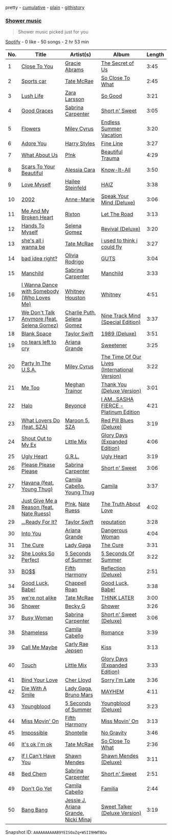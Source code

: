 pretty - [cumulative](/playlists/cumulative/37i9dQZF1EIfczicEIIA31.md) - [plain](/playlists/plain/37i9dQZF1EIfczicEIIA31) - [githistory](https://github.githistory.xyz/mdn522/spotify-playlist-archive/blob/main/playlists/plain/37i9dQZF1EIfczicEIIA31)

### [Shower music](https://open.spotify.com/playlist/37i9dQZF1EIfczicEIIA31)

> Shower music picked just for you

[Spotify](https://open.spotify.com/user/spotify) - 0 like - 50 songs - 2 hr 53 min

| No. | Title | Artist(s) | Album | Length |
|---|---|---|---|---|
| 1 | [Close To You](https://open.spotify.com/track/5wbg8kepMFoMzHOEuxiI0q) | [Gracie Abrams](https://open.spotify.com/artist/4tuJ0bMpJh08umKkEXKUI5) | [The Secret of Us](https://open.spotify.com/album/4XXTsu7r9865VvXdvF2iQP) | 3:45 |
| 2 | [Sports car](https://open.spotify.com/track/5UJbgR4XF4y1DvbkxEqe8S) | [Tate McRae](https://open.spotify.com/artist/45dkTj5sMRSjrmBSBeiHym) | [So Close To What](https://open.spotify.com/album/07V9HO6Djetw5j5lXPylLd) | 2:45 |
| 3 | [Lush Life](https://open.spotify.com/track/1rIKgCH4H52lrvDcz50hS8) | [Zara Larsson](https://open.spotify.com/artist/1Xylc3o4UrD53lo9CvFvVg) | [So Good](https://open.spotify.com/album/5YLRVHDVRw3QqWbeTGpC5B) | 3:21 |
| 4 | [Good Graces](https://open.spotify.com/track/102YUQbYmwdBXS7jwamI90) | [Sabrina Carpenter](https://open.spotify.com/artist/74KM79TiuVKeVCqs8QtB0B) | [Short n' Sweet](https://open.spotify.com/album/3iPSVi54hsacKKl1xIR2eH) | 3:05 |
| 5 | [Flowers](https://open.spotify.com/track/7DSAEUvxU8FajXtRloy8M0) | [Miley Cyrus](https://open.spotify.com/artist/5YGY8feqx7naU7z4HrwZM6) | [Endless Summer Vacation](https://open.spotify.com/album/5DvJgsMLbaR1HmAI6VhfcQ) | 3:20 |
| 6 | [Adore You](https://open.spotify.com/track/3jjujdWJ72nww5eGnfs2E7) | [Harry Styles](https://open.spotify.com/artist/6KImCVD70vtIoJWnq6nGn3) | [Fine Line](https://open.spotify.com/album/7xV2TzoaVc0ycW7fwBwAml) | 3:27 |
| 7 | [What About Us](https://open.spotify.com/track/0Qh38w01QRXK6KHIv0e3hb) | [P!nk](https://open.spotify.com/artist/1KCSPY1glIKqW2TotWuXOR) | [Beautiful Trauma](https://open.spotify.com/album/7hwhuEQT4Fp5bzwLlYZtiz) | 4:29 |
| 8 | [Scars To Your Beautiful](https://open.spotify.com/track/0wI7QkCcs8FUQE1OkXUIqd) | [Alessia Cara](https://open.spotify.com/artist/2wUjUUtkb5lvLKcGKsKqsR) | [Know\-It\-All](https://open.spotify.com/album/7HnbhIDKXIBhMR4EPGuMgu) | 3:50 |
| 9 | [Love Myself](https://open.spotify.com/track/36phXHOKx8rO7CMp2vNX4x) | [Hailee Steinfeld](https://open.spotify.com/artist/5p7f24Rk5HkUZsaS3BLG5F) | [HAIZ](https://open.spotify.com/album/1ABRc0UFHY3x6rKQeFBTQ0) | 3:38 |
| 10 | [2002](https://open.spotify.com/track/2BgEsaKNfHUdlh97KmvFyo) | [Anne\-Marie](https://open.spotify.com/artist/1zNqDE7qDGCsyzJwohVaoX) | [Speak Your Mind \(Deluxe\)](https://open.spotify.com/album/7lPoGKpCGgdKFAxpudhAH5) | 3:06 |
| 11 | [Me And My Broken Heart](https://open.spotify.com/track/1oew3nFNY3vMacJAsvry0S) | [Rixton](https://open.spotify.com/artist/0kkxsdcaWmWU2yWAqclDh4) | [Let The Road](https://open.spotify.com/album/02ae5i5UAoFrt2peVox9Xd) | 3:13 |
| 12 | [Hands To Myself](https://open.spotify.com/track/3CJvmtWw2bJsudbAC5uCQk) | [Selena Gomez](https://open.spotify.com/artist/0C8ZW7ezQVs4URX5aX7Kqx) | [Revival \(Deluxe\)](https://open.spotify.com/album/3Kbuu2tHsIbplFUkB7a5oE) | 3:20 |
| 13 | [she's all i wanna be](https://open.spotify.com/track/7l9IqDtVWJurTvkQHq1BGh) | [Tate McRae](https://open.spotify.com/artist/45dkTj5sMRSjrmBSBeiHym) | [i used to think i could fly](https://open.spotify.com/album/5fhTetHew6Eph6HfQ9O5gJ) | 3:27 |
| 14 | [bad idea right?](https://open.spotify.com/track/3IX0yuEVvDbnqUwMBB3ouC) | [Olivia Rodrigo](https://open.spotify.com/artist/1McMsnEElThX1knmY4oliG) | [GUTS](https://open.spotify.com/album/1xJHno7SmdVtZAtXbdbDZp) | 3:04 |
| 15 | [Manchild](https://open.spotify.com/track/42UBPzRMh5yyz0EDPr6fr1) | [Sabrina Carpenter](https://open.spotify.com/artist/74KM79TiuVKeVCqs8QtB0B) | [Manchild](https://open.spotify.com/album/3wRHV5fOeUcM5hvYzWZsic) | 3:33 |
| 16 | [I Wanna Dance with Somebody \(Who Loves Me\)](https://open.spotify.com/track/2tUBqZG2AbRi7Q0BIrVrEj) | [Whitney Houston](https://open.spotify.com/artist/6XpaIBNiVzIetEPCWDvAFP) | [Whitney](https://open.spotify.com/album/5Vdzprr5cOqXQo44eHeV7t) | 4:51 |
| 17 | [We Don't Talk Anymore \(feat\. Selena Gomez\)](https://open.spotify.com/track/54PbBpquVfhfrwRwvjSXbI) | [Charlie Puth](https://open.spotify.com/artist/6VuMaDnrHyPL1p4EHjYLi7), [Selena Gomez](https://open.spotify.com/artist/0C8ZW7ezQVs4URX5aX7Kqx) | [Nine Track Mind \(Special Edition\)](https://open.spotify.com/album/5J4SS8wTmXdyIEVYjmHzpZ) | 3:37 |
| 18 | [Blank Space](https://open.spotify.com/track/1u8c2t2Cy7UBoG4ArRcF5g) | [Taylor Swift](https://open.spotify.com/artist/06HL4z0CvFAxyc27GXpf02) | [1989 \(Deluxe\)](https://open.spotify.com/album/1yGbNOtRIgdIiGHOEBaZWf) | 3:51 |
| 19 | [no tears left to cry](https://open.spotify.com/track/2qT1uLXPVPzGgFOx4jtEuo) | [Ariana Grande](https://open.spotify.com/artist/66CXWjxzNUsdJxJ2JdwvnR) | [Sweetener](https://open.spotify.com/album/3tx8gQqWbGwqIGZHqDNrGe) | 3:25 |
| 20 | [Party In The U.S.A.](https://open.spotify.com/track/3E7dfMvvCLUddWissuqMwr) | [Miley Cyrus](https://open.spotify.com/artist/5YGY8feqx7naU7z4HrwZM6) | [The Time Of Our Lives \(International Version\)](https://open.spotify.com/album/0IuHVgAvbNDJnJepuSZ8Oz) | 3:22 |
| 21 | [Me Too](https://open.spotify.com/track/3KwwE4sgCzMaKWq6QBebmX) | [Meghan Trainor](https://open.spotify.com/artist/6JL8zeS1NmiOftqZTRgdTz) | [Thank You \(Deluxe Version\)](https://open.spotify.com/album/08eweM0IZoZPCCxODbrMoL) | 3:01 |
| 22 | [Halo](https://open.spotify.com/track/2CvOqDpQIMw69cCzWqr5yr) | [Beyoncé](https://open.spotify.com/artist/6vWDO969PvNqNYHIOW5v0m) | [I AM...SASHA FIERCE \- Platinum Edition](https://open.spotify.com/album/3ROfBX6lJLnCmaw1NrP5K9) | 4:21 |
| 23 | [What Lovers Do \(feat\. SZA\)](https://open.spotify.com/track/0GxQ1A5L9xnMOytbP6eKBG) | [Maroon 5](https://open.spotify.com/artist/04gDigrS5kc9YWfZHwBETP), [SZA](https://open.spotify.com/artist/7tYKF4w9nC0nq9CsPZTHyP) | [Red Pill Blues \(Deluxe\)](https://open.spotify.com/album/1Li4rADxSxjT2g4xqUcMYh) | 3:19 |
| 24 | [Shout Out to My Ex](https://open.spotify.com/track/0ErK6K0kYr0Ow2RkPMhmMs) | [Little Mix](https://open.spotify.com/artist/3e7awlrlDSwF3iM0WBjGMp) | [Glory Days \(Expanded Edition\)](https://open.spotify.com/album/4w49hcqZt66HZX0MJHfW0m) | 4:06 |
| 25 | [Ugly Heart](https://open.spotify.com/track/1Vv0MPcooEoQzVZYfKMgKW) | [G.R.L.](https://open.spotify.com/artist/3Yl4nkmEa8BSuGWbwhdLDq) | [Ugly Heart](https://open.spotify.com/album/6cvanscbjwTlkleedLkWhC) | 3:19 |
| 26 | [Please Please Please](https://open.spotify.com/track/2tHwzyyOLoWSFqYNjeVMzj) | [Sabrina Carpenter](https://open.spotify.com/artist/74KM79TiuVKeVCqs8QtB0B) | [Short n' Sweet](https://open.spotify.com/album/3iPSVi54hsacKKl1xIR2eH) | 3:06 |
| 27 | [Havana \(feat\. Young Thug\)](https://open.spotify.com/track/1rfofaqEpACxVEHIZBJe6W) | [Camila Cabello](https://open.spotify.com/artist/4nDoRrQiYLoBzwC5BhVJzF), [Young Thug](https://open.spotify.com/artist/50co4Is1HCEo8bhOyUWKpn) | [Camila](https://open.spotify.com/album/2vD3zSQr8hNlg0obNel4TE) | 3:37 |
| 28 | [Just Give Me a Reason \(feat\. Nate Ruess\)](https://open.spotify.com/track/1mKXFLRA179hdOWQBwUk9e) | [P!nk](https://open.spotify.com/artist/1KCSPY1glIKqW2TotWuXOR), [Nate Ruess](https://open.spotify.com/artist/1qUjOF5fzrpoNycD36b2jZ) | [The Truth About Love](https://open.spotify.com/album/2Q9oTK48eb85waX1fFJsvj) | 4:02 |
| 29 | [...Ready For It?](https://open.spotify.com/track/2yLa0QULdQr0qAIvVwN6B5) | [Taylor Swift](https://open.spotify.com/artist/06HL4z0CvFAxyc27GXpf02) | [reputation](https://open.spotify.com/album/6DEjYFkNZh67HP7R9PSZvv) | 3:28 |
| 30 | [Into You](https://open.spotify.com/track/76FZM38RC8XaAjJ77CVTNe) | [Ariana Grande](https://open.spotify.com/artist/66CXWjxzNUsdJxJ2JdwvnR) | [Dangerous Woman](https://open.spotify.com/album/1QRP5lutJodPixU2EWfnD7) | 4:04 |
| 31 | [The Cure](https://open.spotify.com/track/34oB5r0lcN3fYWCs2uA1k5) | [Lady Gaga](https://open.spotify.com/artist/1HY2Jd0NmPuamShAr6KMms) | [The Cure](https://open.spotify.com/album/2yaSZnZhaxsbQ5xhgGbw3g) | 3:31 |
| 32 | [She Looks So Perfect](https://open.spotify.com/track/1CQ2cMfrmFM1YdfmjENKVE) | [5 Seconds of Summer](https://open.spotify.com/artist/5Rl15oVamLq7FbSb0NNBNy) | [5 Seconds Of Summer](https://open.spotify.com/album/6GKIr03B2yvdP0TkWiGJVV) | 3:22 |
| 33 | [BO$$](https://open.spotify.com/track/1COvXs6jaykXC73h9OSBVM) | [Fifth Harmony](https://open.spotify.com/artist/1l8Fu6IkuTP0U5QetQJ5Xt) | [Reflection \(Deluxe\)](https://open.spotify.com/album/0zAsh6hObeNmFgFPrUiFcP) | 2:51 |
| 34 | [Good Luck, Babe!](https://open.spotify.com/track/0WbMK4wrZ1wFSty9F7FCgu) | [Chappell Roan](https://open.spotify.com/artist/7GlBOeep6PqTfFi59PTUUN) | [Good Luck, Babe!](https://open.spotify.com/album/1WAjjRMfZjEXtB0lQrAw6Q) | 3:38 |
| 35 | [we're not alike](https://open.spotify.com/track/0tFRxPQHvAUMTbWYRJUo8R) | [Tate McRae](https://open.spotify.com/artist/45dkTj5sMRSjrmBSBeiHym) | [THINK LATER](https://open.spotify.com/album/0OUOx6rJXtL66AzTnP9KUE) | 3:00 |
| 36 | [Shower](https://open.spotify.com/track/3DmW6y7wTEYHJZlLo1r6XJ) | [Becky G](https://open.spotify.com/artist/4obzFoKoKRHIphyHzJ35G3) | [Shower](https://open.spotify.com/album/4JlzEvVJqpb62Xwc0EmOHr) | 3:26 |
| 37 | [Busy Woman](https://open.spotify.com/track/0b0Dz0Gi86SVdBxYeiQcCP) | [Sabrina Carpenter](https://open.spotify.com/artist/74KM79TiuVKeVCqs8QtB0B) | [Short n' Sweet \(Deluxe\)](https://open.spotify.com/album/3WzBIQmn2hrulLeTY9smkk) | 3:06 |
| 38 | [Shameless](https://open.spotify.com/track/2ogKhhoMClkFXek7ZgxAhN) | [Camila Cabello](https://open.spotify.com/artist/4nDoRrQiYLoBzwC5BhVJzF) | [Romance](https://open.spotify.com/album/3Vsbl0diFGw8HNSjG8ue9m) | 3:39 |
| 39 | [Call Me Maybe](https://open.spotify.com/track/20I6sIOMTCkB6w7ryavxtO) | [Carly Rae Jepsen](https://open.spotify.com/artist/6sFIWsNpZYqfjUpaCgueju) | [Kiss](https://open.spotify.com/album/6SSSF9Y6MiPdQoxqBptrR2) | 3:13 |
| 40 | [Touch](https://open.spotify.com/track/1gG5MoWK5SmHUcQPa2jxdP) | [Little Mix](https://open.spotify.com/artist/3e7awlrlDSwF3iM0WBjGMp) | [Glory Days \(Expanded Edition\)](https://open.spotify.com/album/4w49hcqZt66HZX0MJHfW0m) | 3:33 |
| 41 | [Bind Your Love](https://open.spotify.com/track/0aUq6uNfcjI9jmV0Kb3hU8) | [Cher Lloyd](https://open.spotify.com/artist/4m4SfDVbF5wxrwEjDKgi4k) | [Sorry I'm Late](https://open.spotify.com/album/7tG9wuLLbhOx38KY9JBTU7) | 3:36 |
| 42 | [Die With A Smile](https://open.spotify.com/track/7so0lgd0zP2Sbgs2d7a1SZ) | [Lady Gaga](https://open.spotify.com/artist/1HY2Jd0NmPuamShAr6KMms), [Bruno Mars](https://open.spotify.com/artist/0du5cEVh5yTK9QJze8zA0C) | [MAYHEM](https://open.spotify.com/album/2MHUaRi9OCyTN02SoyRRBJ) | 4:11 |
| 43 | [Youngblood](https://open.spotify.com/track/2iUXsYOEPhVqEBwsqP70rE) | [5 Seconds of Summer](https://open.spotify.com/artist/5Rl15oVamLq7FbSb0NNBNy) | [Youngblood \(Deluxe\)](https://open.spotify.com/album/2D0Hi3Jj6RFnpWDcSa0Otu) | 3:23 |
| 44 | [Miss Movin' On](https://open.spotify.com/track/0gL0Xf8CN95HmgfEYYLRZV) | [Fifth Harmony](https://open.spotify.com/artist/1l8Fu6IkuTP0U5QetQJ5Xt) | [Miss Movin' On](https://open.spotify.com/album/48VmYXTnFSppL6D9msHFUU) | 3:13 |
| 45 | [Impossible](https://open.spotify.com/track/1T8PwF3JhIiWwBhun23RNe) | [Shontelle](https://open.spotify.com/artist/4M6Z1wubeKtwPqbjJygTOc) | [No Gravity](https://open.spotify.com/album/2keR8rEBTmRLpDKxWaoBDc) | 3:46 |
| 46 | [It's ok I'm ok](https://open.spotify.com/track/3OfqwyE7RrZrtuxCRixfII) | [Tate McRae](https://open.spotify.com/artist/45dkTj5sMRSjrmBSBeiHym) | [So Close To What](https://open.spotify.com/album/3w32SV56JvtJXsrYtThwzP) | 2:36 |
| 47 | [If I Can't Have You](https://open.spotify.com/track/2bT1PH7Cw3J9p3t7nlXCdh) | [Shawn Mendes](https://open.spotify.com/artist/7n2wHs1TKAczGzO7Dd2rGr) | [Shawn Mendes \(Deluxe\)](https://open.spotify.com/album/0xzScN8P3hQAz3BT3YYX5w) | 3:11 |
| 48 | [Bed Chem](https://open.spotify.com/track/1UHS8Rf6h5Ar3CDWRd3wjF) | [Sabrina Carpenter](https://open.spotify.com/artist/74KM79TiuVKeVCqs8QtB0B) | [Short n' Sweet](https://open.spotify.com/album/3iPSVi54hsacKKl1xIR2eH) | 2:51 |
| 49 | [Don't Go Yet](https://open.spotify.com/track/1qCHidBbWAgv3pn6UbZ4Lg) | [Camila Cabello](https://open.spotify.com/artist/4nDoRrQiYLoBzwC5BhVJzF) | [Familia](https://open.spotify.com/album/4urxMitPAkjyey14LeuWSX) | 2:44 |
| 50 | [Bang Bang](https://open.spotify.com/track/0puf9yIluy9W0vpMEUoAnN) | [Jessie J](https://open.spotify.com/artist/2gsggkzM5R49q6jpPvazou), [Ariana Grande](https://open.spotify.com/artist/66CXWjxzNUsdJxJ2JdwvnR), [Nicki Minaj](https://open.spotify.com/artist/0hCNtLu0JehylgoiP8L4Gh) | [Sweet Talker \(Deluxe Version\)](https://open.spotify.com/album/2rDIivxBafNKpgRqlzIRSb) | 3:19 |

Snapshot ID: `AAAAAAAAAAB9YEISOaZq+WSII9HWTBOu`

